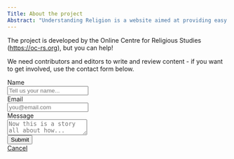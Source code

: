 ```yaml
---
Title: About the project
Abstract: "Understanding Religion is a website aimed at providing easy access to information about the study of religion. Always free, written clearly for a wide audience, grounded in academic study and supported by references for those who want to dive deeper."
---
```


The project is developed by the Online Centre for Religious Studies (https://oc-rs.org), but you can help!

We need contributors and editors to write and review content - if you want to get involved, use the contact form below.

<form name="contact" method="POST" data-netlify="true">

<div class="field">
  <label for="name" class="label">Name</label>
  <div class="control">
    <input name="name" class="input" type="text" id="name" placeholder="Tell us your name...">
  </div>
</div>

<div class="field">
  <label class="label">Email</label>
  <div class="control has-icons-left has-icons-right">
    <input name="email" for="email" class="input" type="email" id="email" placeholder="you@email.com" value="">
    <span class="icon is-small is-left">
      <i class="fas fa-envelope"></i>
    </span>
  </div>
</div>

<div class="field">
  <label for="message" class="label">Message</label>
  <div class="control">
    <textarea name="message" class="textarea" id="message" placeholder="Now this is a story all about how..."></textarea>
  </div>
</div>


<div class="field is-grouped">
  <div class="control">
    <button class="button is-link">Submit</button>
  </div>
  <div class="control">
    <a href="#" class="button is-link is-light">Cancel</a>
  </div>
</div>

</form>